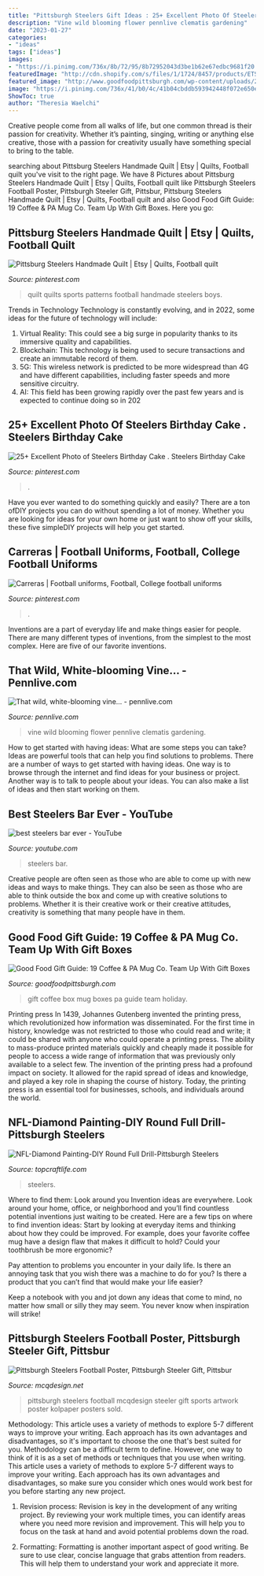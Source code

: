```yaml
---
title: "Pittsburgh Steelers Gift Ideas : 25+ Excellent Photo Of Steelers Birthday Cake . Steelers Birthday Cake"
description: "Vine wild blooming flower pennlive clematis gardening"
date: "2023-01-27"
categories:
- "ideas"
tags: ["ideas"]
images:
- "https://i.pinimg.com/736x/8b/72/95/8b72952043d3be1b62e67edbc9681f20.jpg"
featuredImage: "http://cdn.shopify.com/s/files/1/1724/8457/products/ETSYPittsburgh_Steelers_Layered_20x30_2b29f379-c417-4ae7-bb3b-4ef40eb3ea27_1024x1024.jpg?v=1490911656"
featured_image: "http://www.goodfoodpittsburgh.com/wp-content/uploads/2014/11/gift-box.jpg"
image: "https://i.pinimg.com/736x/41/b0/4c/41b04cbddb593942448f072e650e1490.jpg"
ShowToc: true
author: "Theresia Waelchi"
---
```



Creative people come from all walks of life, but one common thread is their passion for creativity. Whether it’s painting, singing, writing or anything else creative, those with a passion for creativity usually have something special to bring to the table.

	

		
searching about Pittsburg Steelers Handmade Quilt | Etsy | Quilts, Football quilt you've visit to the right page. We have 8 Pictures about Pittsburg Steelers Handmade Quilt | Etsy | Quilts, Football quilt like Pittsburgh Steelers Football Poster, Pittsburgh Steeler Gift, Pittsbur, Pittsburg Steelers Handmade Quilt | Etsy | Quilts, Football quilt and also Good Food Gift Guide: 19 Coffee &amp; PA Mug Co. Team Up With Gift Boxes. Here you go:
		
    
## Pittsburg Steelers Handmade Quilt | Etsy | Quilts, Football Quilt

<img loading=lazy src="https://i.pinimg.com/736x/2d/f7/77/2df7776d2d0c0ef5acd5f24f1a7bf0d7.jpg" onerror="this.onerror=null;this.src='https://tse1.mm.bing.net/th?id=OIP.sPzMcnYiN0cq5Su7wyfaKwHaJ3&amp;pid=15.1';" alt="Pittsburg Steelers Handmade Quilt | Etsy | Quilts, Football quilt">

_Source: pinterest.com_

>quilt quilts sports patterns football handmade steelers boys. 

	

Trends in Technology
Technology is constantly evolving, and in 2022, some ideas for the future of technology will include: 
1. Virtual Reality: This could see a big surge in popularity thanks to its immersive quality and capabilities. 
2. Blockchain: This technology is being used to secure transactions and create an immutable record of them. 
3. 5G: This wireless network is predicted to be more widespread than 4G and have different capabilities, including faster speeds and more sensitive circuitry. 
4. AI: This field has been growing rapidly over the past few years and is expected to continue doing so in 202
    
## 25+ Excellent Photo Of Steelers Birthday Cake . Steelers Birthday Cake

<img loading=lazy src="https://i.pinimg.com/736x/41/b0/4c/41b04cbddb593942448f072e650e1490.jpg" onerror="this.onerror=null;this.src='https://tse4.mm.bing.net/th?id=OIP.7vDpJxlti_3XB4udSGOFQwHaJ5&amp;pid=15.1';" alt="25+ Excellent Photo of Steelers Birthday Cake . Steelers Birthday Cake">

_Source: pinterest.com_

>. 

	

Have you ever wanted to do something quickly and easily? There are a ton ofDIY projects you can do without spending a lot of money. Whether you are looking for ideas for your own home or just want to show off your skills, these five simpleDIY projects will help you get started.

    
## Carreras | Football Uniforms, Football, College Football Uniforms

<img loading=lazy src="https://i.pinimg.com/736x/8b/72/95/8b72952043d3be1b62e67edbc9681f20.jpg" onerror="this.onerror=null;this.src='https://tse3.mm.bing.net/th?id=OIP.dAuB9ztu_HomBBI4392BdAHaLH&amp;pid=15.1';" alt="Carreras | Football uniforms, Football, College football uniforms">

_Source: pinterest.com_

>. 

	

Inventions are a part of everyday life and make things easier for people. There are many different types of inventions, from the simplest to the most complex. Here are five of our favorite inventions.

    
## That Wild, White-blooming Vine... - Pennlive.com

<img loading=lazy src="https://www.pennlive.com/resizer/3ycpgefS9Oc-4AdVj4o03BBxAuI=/1200x0/advancelocal-adapter-image-uploads.s3.amazonaws.com/image.pennlive.com/home/penn-media/width2048/img/gardening/photo/clematissweetautumn2jpg-eb25d243dd1b571c.jpg" onerror="this.onerror=null;this.src='https://tse4.mm.bing.net/th?id=OIP.ECAhDu-Vpdej5wsK1I_h0gHaJ4&amp;pid=15.1';" alt="That wild, white-blooming vine... - pennlive.com">

_Source: pennlive.com_

>vine wild blooming flower pennlive clematis gardening. 

	

How to get started with having ideas: What are some steps you can take?
Ideas are powerful tools that can help you find solutions to problems. There are a number of ways to get started with having ideas. One way is to browse through the internet and find ideas for your business or project. Another way is to talk to people about your ideas. You can also make a list of ideas and then start working on them.

    
## Best Steelers Bar Ever - YouTube

<img loading=lazy src="https://i.ytimg.com/vi/JuuJAhJccqU/hqdefault.jpg" onerror="this.onerror=null;this.src='https://tse3.mm.bing.net/th?id=OIP.UmD3TWtfTswaj2p7l0pCPgHaFj&amp;pid=15.1';" alt="best steelers bar ever - YouTube">

_Source: youtube.com_

>steelers bar. 

	

Creative people are often seen as those who are able to come up with new ideas and ways to make things. They can also be seen as those who are able to think outside the box and come up with creative solutions to problems. Whether it is their creative work or their creative attitudes, creativity is something that many people have in them.

    
## Good Food Gift Guide: 19 Coffee &amp; PA Mug Co. Team Up With Gift Boxes

<img loading=lazy src="http://www.goodfoodpittsburgh.com/wp-content/uploads/2014/11/gift-box.jpg" onerror="this.onerror=null;this.src='https://tse1.mm.bing.net/th?id=OIP.GA5QoGKaqZfmAfHxrvigbAHaLG&amp;pid=15.1';" alt="Good Food Gift Guide: 19 Coffee &amp; PA Mug Co. Team Up With Gift Boxes">

_Source: goodfoodpittsburgh.com_

>gift coffee box mug boxes pa guide team holiday. 

	

Printing press
In 1439, Johannes Gutenberg invented the printing press, which revolutionized how information was disseminated. For the first time in history, knowledge was not restricted to those who could read and write; it could be shared with anyone who could operate a printing press. The ability to mass-produce printed materials quickly and cheaply made it possible for people to access a wide range of information that was previously only available to a select few.
The invention of the printing press had a profound impact on society. It allowed for the rapid spread of ideas and knowledge, and played a key role in shaping the course of history. Today, the printing press is an essential tool for businesses, schools, and individuals around the world.

    
## NFL-Diamond Painting-DIY Round Full Drill-Pittsburgh Steelers

<img loading=lazy src="https://img.staticdj.com/4823f0d18eaaa3b3f12b9dda7e5419e7.jpeg" onerror="this.onerror=null;this.src='https://tse3.mm.bing.net/th?id=OIP.SCPw0Y6qo7PxK53aflQZ5wHaJ4&amp;pid=15.1';" alt="NFL-Diamond Painting-DIY Round Full Drill-Pittsburgh Steelers">

_Source: topcraftlife.com_

>steelers. 

	

Where to find them: Look around you
Invention ideas are everywhere. Look around your home, office, or neighborhood and you’ll find countless potential inventions just waiting to be created. Here are a few tips on where to find invention ideas:
Start by looking at everyday items and thinking about how they could be improved. For example, does your favorite coffee mug have a design flaw that makes it difficult to hold? Could your toothbrush be more ergonomic?

Pay attention to problems you encounter in your daily life. Is there an annoying task that you wish there was a machine to do for you? Is there a product that you can’t find that would make your life easier?

Keep a notebook with you and jot down any ideas that come to mind, no matter how small or silly they may seem. You never know when inspiration will strike!

    
## Pittsburgh Steelers Football Poster, Pittsburgh Steeler Gift, Pittsbur

<img loading=lazy src="http://cdn.shopify.com/s/files/1/1724/8457/products/ETSYPittsburgh_Steelers_Layered_20x30_2b29f379-c417-4ae7-bb3b-4ef40eb3ea27_1024x1024.jpg?v=1490911656" onerror="this.onerror=null;this.src='https://tse1.mm.bing.net/th?id=OIP.NpxTvMPCe60T6N2Bm2knyAHaLG&amp;pid=15.1';" alt="Pittsburgh Steelers Football Poster, Pittsburgh Steeler Gift, Pittsbur">

_Source: mcqdesign.net_

>pittsburgh steelers football mcqdesign steeler gift sports artwork poster kolpaper posters sold. 

	

Methodology: This article uses a variety of methods to explore 5-7 different ways to improve your writing. Each approach has its own advantages and disadvantages, so it's important to choose the one that's best suited for you.
Methodology can be a difficult term to define. However, one way to think of it is as a set of methods or techniques that you use when writing. This article uses a variety of methods to explore 5-7 different ways to improve your writing. Each approach has its own advantages and disadvantages, so make sure you consider which ones would work best for you before starting any new project.
1) Revision process: Revision is key in the development of any writing project. By reviewing your work multiple times, you can identify areas where you need more revision and improvement. This will help you to focus on the task at hand and avoid potential problems down the road.

2) Formatting: Formatting is another important aspect of good writing. Be sure to use clear, concise language that grabs attention from readers. This will help them to understand your work and appreciate it more.

